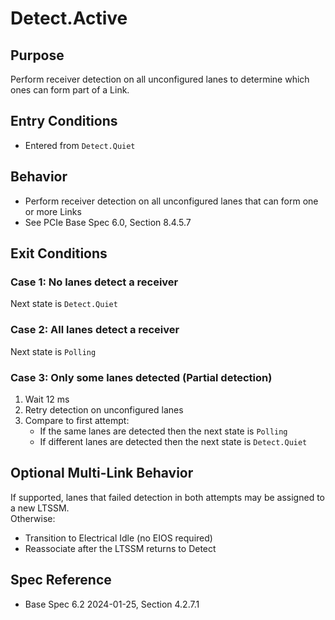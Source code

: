 # Detect.Active

## Purpose  
Perform receiver detection on all unconfigured lanes to determine which ones can form part of a Link.

## Entry Conditions  
- Entered from `Detect.Quiet`

## Behavior  
- Perform receiver detection on all unconfigured lanes that can form one or more Links  
- See PCIe Base Spec 6.0, Section 8.4.5.7

## Exit Conditions

### Case 1: No lanes detect a receiver  
Next state is `Detect.Quiet`

### Case 2: All lanes detect a receiver  
Next state is `Polling`

### Case 3: Only some lanes detected (Partial detection)
1. Wait 12 ms  
2. Retry detection on unconfigured lanes  
3. Compare to first attempt:
   - If the same lanes are detected then the next state is `Polling`  
   - If different lanes are detected then the next state is `Detect.Quiet`

## Optional Multi-Link Behavior  
If supported, lanes that failed detection in both attempts may be assigned to a new LTSSM.  
Otherwise:
- Transition to Electrical Idle (no EIOS required)  
- Reassociate after the LTSSM returns to Detect

## Spec Reference  
- Base Spec 6.2 2024-01-25, Section 4.2.7.1
